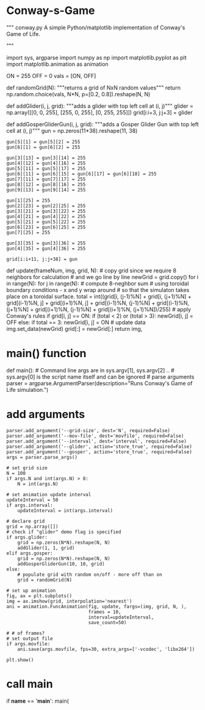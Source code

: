 # Conway-s-Game
"""
conway.py 
A simple Python/matplotlib implementation of Conway's Game of Life.

"""

import sys, argparse
import numpy as np
import matplotlib.pyplot as plt 
import matplotlib.animation as animation

ON = 255
OFF = 0
vals = [ON, OFF]

def randomGrid(N):
    """returns a grid of NxN random values"""
    return np.random.choice(vals, N*N, p=[0.2, 0.8]).reshape(N, N)

def addGlider(i, j, grid):
    """adds a glider with top left cell at (i, j)"""
    glider = np.array([[0,    0, 255], 
                       [255,  0, 255], 
                       [0,  255, 255]])
    grid[i:i+3, j:j+3] = glider

def addGosperGliderGun(i, j, grid):
    """adds a Gosper Glider Gun with top left cell at (i, j)"""
    gun = np.zeros(11*38).reshape(11, 38)

    gun[5][1] = gun[5][2] = 255
    gun[6][1] = gun[6][2] = 255

    gun[3][13] = gun[3][14] = 255
    gun[4][12] = gun[4][16] = 255
    gun[5][11] = gun[5][17] = 255
    gun[6][11] = gun[6][15] = gun[6][17] = gun[6][18] = 255
    gun[7][11] = gun[7][17] = 255
    gun[8][12] = gun[8][16] = 255
    gun[9][13] = gun[9][14] = 255

    gun[1][25] = 255
    gun[2][23] = gun[2][25] = 255
    gun[3][21] = gun[3][22] = 255
    gun[4][21] = gun[4][22] = 255
    gun[5][21] = gun[5][22] = 255
    gun[6][23] = gun[6][25] = 255
    gun[7][25] = 255

    gun[3][35] = gun[3][36] = 255
    gun[4][35] = gun[4][36] = 255

    grid[i:i+11, j:j+38] = gun

def update(frameNum, img, grid, N):
    # copy grid since we require 8 neighbors for calculation
    # and we go line by line 
    newGrid = grid.copy()
    for i in range(N):
        for j in range(N):
            # compute 8-neghbor sum
            # using toroidal boundary conditions - x and y wrap around 
            # so that the simulaton takes place on a toroidal surface.
            total = int((grid[i, (j-1)%N] + grid[i, (j+1)%N] + 
                         grid[(i-1)%N, j] + grid[(i+1)%N, j] + 
                         grid[(i-1)%N, (j-1)%N] + grid[(i-1)%N, (j+1)%N] + 
                         grid[(i+1)%N, (j-1)%N] + grid[(i+1)%N, (j+1)%N])/255)
            # apply Conway's rules
            if grid[i, j]  == ON:
                if (total < 2) or (total > 3):
                    newGrid[i, j] = OFF
            else:
                if total == 3:
                    newGrid[i, j] = ON
    # update data
    img.set_data(newGrid)
    grid[:] = newGrid[:]
    return img,

# main() function
def main():
    # Command line args are in sys.argv[1], sys.argv[2] ..
    # sys.argv[0] is the script name itself and can be ignored
    # parse arguments
    parser = argparse.ArgumentParser(description="Runs Conway's Game of Life simulation.")
  # add arguments
    parser.add_argument('--grid-size', dest='N', required=False)
    parser.add_argument('--mov-file', dest='movfile', required=False)
    parser.add_argument('--interval', dest='interval', required=False)
    parser.add_argument('--glider', action='store_true', required=False)
    parser.add_argument('--gosper', action='store_true', required=False)
    args = parser.parse_args()
    
    # set grid size
    N = 100
    if args.N and int(args.N) > 8:
        N = int(args.N)
        
    # set animation update interval
    updateInterval = 50
    if args.interval:
        updateInterval = int(args.interval)

    # declare grid
    grid = np.array([])
    # check if "glider" demo flag is specified
    if args.glider:
        grid = np.zeros(N*N).reshape(N, N)
        addGlider(1, 1, grid)
    elif args.gosper:
        grid = np.zeros(N*N).reshape(N, N)
        addGosperGliderGun(10, 10, grid)
    else:
        # populate grid with random on/off - more off than on
        grid = randomGrid(N)

    # set up animation
    fig, ax = plt.subplots()
    img = ax.imshow(grid, interpolation='nearest')
    ani = animation.FuncAnimation(fig, update, fargs=(img, grid, N, ),
                                  frames = 10,
                                  interval=updateInterval,
                                  save_count=50)

    # # of frames? 
    # set output file
    if args.movfile:
        ani.save(args.movfile, fps=30, extra_args=['-vcodec', 'libx264'])

    plt.show()

# call main
if __name__ == '__main__':
    main(
